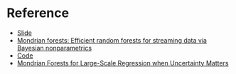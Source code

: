 # Reference

- [Slide](https://project.inria.fr/bnpsi/files/2015/07/balaji.pdf)
- [Mondrian forests: Efficient random forests for streaming data via Bayesian nonparametrics](http://videolectures.net/sahd2014_teh_mondrian_forests/)
- [Code](http://www.gatsby.ucl.ac.uk/~balaji/mondrianforest/)
- [Mondrian Forests for Large-Scale Regression when Uncertainty Matters](https://arxiv.org/abs/1506.03805)

